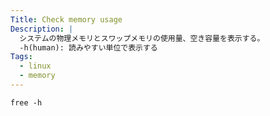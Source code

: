 ```yaml
---
Title: Check memory usage
Description: |
  システムの物理メモリとスワップメモリの使用量、空き容量を表示する。
  -h(human): 読みやすい単位で表示する
Tags:
  - linux
  - memory
---
```


```shell
free -h
```
